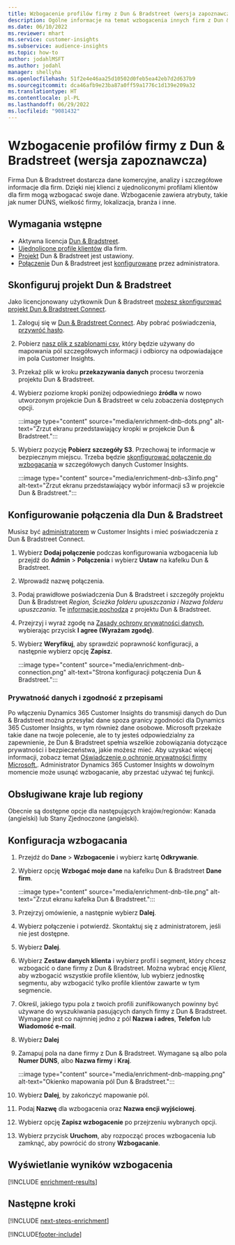 ```yaml
---
title: Wzbogacenie profilów firmy z Dun & Bradstreet (wersja zapoznawcza)
description: Ogólne informacje na temat wzbogacenia innych firm z Dun & Bradstreet.
ms.date: 06/10/2022
ms.reviewer: mhart
ms.service: customer-insights
ms.subservice: audience-insights
ms.topic: how-to
author: jodahlMSFT
ms.author: jodahl
manager: shellyha
ms.openlocfilehash: 51f2e4e46aa25d10502d0feb5ea42eb7d2d637b9
ms.sourcegitcommit: dca46afb9e23ba87a0ff59a1776c1d139e209a32
ms.translationtype: HT
ms.contentlocale: pl-PL
ms.lasthandoff: 06/29/2022
ms.locfileid: "9081432"
---
```

# <a name="enrich-company-profiles-with-dun--bradstreet-preview"></a>Wzbogacenie profilów firmy z Dun & Bradstreet (wersja zapoznawcza)

Firma Dun & Bradstreet dostarcza dane komercyjne, analizy i szczegółowe informacje dla firm. Dzięki niej klienci z ujednoliconymi profilami klientów dla firm mogą wzbogacać swoje dane. Wzbogacenie zawiera atrybuty, takie jak numer DUNS, wielkość firmy, lokalizacja, branża i inne.

## <a name="prerequisites"></a>Wymagania wstępne

- Aktywna licencja [Dun & Bradstreet](https://www.dnb.com/marketing/media/give-your-data-a-boost.html?source=microsoft_audience_insights).
- [Ujednolicone profile klientów](customer-profiles.md) dla firm.
- [Projekt](#set-up-your-dun--bradstreet-project) Dun & Bradstreet jest ustawiony.
- [Połączenie](connections.md) Dun & Bradstreet jest [konfigurowane](#configure-a-connection-for-dun--bradstreet) przez administratora.

## <a name="set-up-your-dun--bradstreet-project"></a>Skonfiguruj projekt Dun & Bradstreet

Jako licencjonowany użytkownik Dun & Bradstreet [możesz skonfigurować projekt Dun & Bradstreet Connect](https://connect.dnb.com?lead_source=microsoft_audienceinsights).

1. Zaloguj się w [Dun & Bradstreet Connect](https://connect.dnb.com?lead_source=microsoft_audienceinsights). Aby pobrać poświadczenia, [przywróć hasło](https://sso.dnb.com/signin/forgot-password?lead_source=microsoft_audienceinsights).

1. Pobierz [nasz plik z szablonami csv](https://c360devenrichment.blob.core.windows.net/mapping/DnBCIdatamapping.csv), który będzie używany do mapowania pól szczegółowych informacji i odbiorcy na odpowiadające im pola Customer Insights.

1. Przekaż plik w kroku **przekazywania danych** procesu tworzenia projektu Dun & Bradstreet.

1. Wybierz poziome kropki poniżej odpowiedniego **źródła** w nowo utworzonym projekcie Dun & Bradstreet w celu zobaczenia dostępnych opcji.

   :::image type="content" source="media/enrichment-dnb-dots.png" alt-text="Zrzut ekranu przedstawiający kropki w projekcie Dun & Bradstreet.":::

1. Wybierz pozycję **Pobierz szczegóły S3**. Przechowaj te informacje w bezpiecznym miejscu. Trzeba będzie [skonfigurować połączenie do wzbogacania](#configure-a-connection-for-dun--bradstreet) w szczegółowych danych Customer Insights.

   :::image type="content" source="media/enrichment-dnb-s3info.png" alt-text="Zrzut ekranu przedstawiający wybór informacji s3 w projekcie Dun & Bradstreet.":::

## <a name="configure-a-connection-for-dun--bradstreet"></a>Konfigurowanie połączenia dla Dun & Bradstreet

Musisz być [administratorem](permissions.md#admin) w Customer Insights i mieć poświadczenia z Dun & Bradstreet Connect.

1. Wybierz **Dodaj połączenie** podczas konfigurowania wzbogacenia lub przejdź do **Admin** > **Połączenia** i wybierz **Ustaw** na kafelku Dun & Bradstreet.

1. Wprowadź nazwę połączenia.

1. Podaj prawidłowe poświadczenia Dun & Bradstreet i szczegóły projektu Dun & Bradstreet *Region, Ścieżka folderu upuszczania i Nazwa folderu upuszczania*. Te [informacje pochodzą](#set-up-your-dun--bradstreet-project) z projektu Dun & Bradstreet.

1. Przejrzyj i wyraź zgodę na [Zasady ochrony prywatności danych](#data-privacy-and-compliance), wybierając przycisk **I agree (Wyrażam zgodę)**.

1. Wybierz **Weryfikuj**, aby sprawdzić poprawność konfiguracji, a następnie wybierz opcję **Zapisz**.

   :::image type="content" source="media/enrichment-dnb-connection.png" alt-text="Strona konfiguracji połączenia Dun & Bradstreet.":::

### <a name="data-privacy-and-compliance"></a>Prywatność danych i zgodność z przepisami

Po włączeniu Dynamics 365 Customer Insights do transmisji danych do Dun & Bradstreet można przesyłać dane spoza granicy zgodności dla Dynamics 365 Customer Insights, w tym również dane osobowe. Microsoft przekaże takie dane na twoje polecenie, ale to ty jesteś odpowiedzialny za zapewnienie, że Dun & Bradstreet spełnia wszelkie zobowiązania dotyczące prywatności i bezpieczeństwa, jakie możesz mieć. Aby uzyskać więcej informacji, zobacz temat [Oświadczenie o ochronie prywatności firmy Microsoft.](https://go.microsoft.com/fwlink/?linkid=396732).
Administrator Dynamics 365 Customer Insights w dowolnym momencie może usunąć wzbogacanie, aby przestać używać tej funkcji.

## <a name="supported-countries-or-regions"></a>Obsługiwane kraje lub regiony

Obecnie są dostępne opcje dla następujących krajów/regionów: Kanada (angielski) lub Stany Zjednoczone (angielski).

## <a name="configure-the-enrichment"></a>Konfiguracja wzbogacania

1. Przejdź do **Dane** > **Wzbogacenie** i wybierz kartę **Odkrywanie**.

1. Wybierz opcję **Wzbogać moje dane** na kafelku Dun & Bradstreet **Dane firm**.

   :::image type="content" source="media/enrichment-dnb-tile.png" alt-text="Zrzut ekranu kafelka Dun & Bradstreet.":::

1. Przejrzyj omówienie, a następnie wybierz **Dalej**.

1. Wybierz połączenie i potwierdź. Skontaktuj się z administratorem, jeśli nie jest dostępne.

1. Wybierz **Dalej**.

1. Wybierz **Zestaw danych klienta** i wybierz profil i segment, który chcesz wzbogacić o dane firmy z Dun & Bradstreet. Można wybrać encję *Klient*, aby wzbogacić wszystkie profile klientów, lub wybierz jednostkę segmentu, aby wzbogacić tylko profile klientów zawarte w tym segmencie.

1. Określ, jakiego typu pola z twoich profili zunifikowanych powinny być używane do wyszukiwania pasujących danych firmy z Dun & Bradstreet. Wymagane jest co najmniej jedno z pól **Nazwa i adres**, **Telefon** lub **Wiadomość e-mail**.

1. Wybierz **Dalej**

1. Zamapuj pola na dane firmy z Dun & Bradstreet. Wymagane są albo pola **Numer DUNS**, albo **Nazwa firmy** i **Kraj**.

      :::image type="content" source="media/enrichment-dnb-mapping.png" alt-text="Okienko mapowania pól Dun & Bradstreet.":::

1. Wybierz **Dalej**, by zakończyć mapowanie pól.

1. Podaj **Nazwę** dla wzbogacenia oraz **Nazwa encji wyjściowej**.

1. Wybierz opcję **Zapisz wzbogacenie** po przejrzeniu wybranych opcji.

1. Wybierz przycisk **Uruchom**, aby rozpocząć proces wzbogacenia lub zamknąć, aby powrócić do strony **Wzbogacanie**.

## <a name="view-enrichment-results"></a>Wyświetlanie wyników wzbogacenia

[!INCLUDE [enrichment-results](includes/enrichment-results.md)]

## <a name="next-steps"></a>Następne kroki

[!INCLUDE [next-steps-enrichment](includes/next-steps-enrichment.md)]

[!INCLUDE[footer-include](includes/footer-banner.md)]
